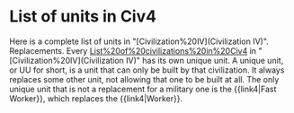 # List of units in Civ4

Here is a complete list of units in "[Civilization%20IV](Civilization IV)".
Replacements.
Every [List%20of%20civilizations%20in%20Civ4](civilization) in "[Civilization%20IV](Civilization IV)" has its own unique unit. A unique unit, or UU for short, is a unit that can only be built by that civilization. It always replaces some other unit, not allowing that one to be built at all.
The only unique unit that is not a replacement for a military one is the {{link4|Fast Worker}}, which replaces the {{link4|Worker}}. 